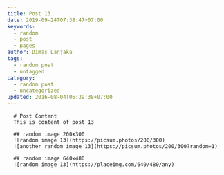 ```yaml
---
title: Post 13
date: 2019-09-24T07:38:47+07:00
keywords:
  - random
  - post
  - pages
author: Dimas Lanjaka
tags:
  - random post
  - untagged
category:
  - random post
  - uncategorized
updated: 2016-08-04T05:39:38+07:00
---
```


      # Post Content
      This is content of post 13

      ## random image 200x300
      ![random image 13](https://picsum.photos/200/300)
      ![another random image 13](https://picsum.photos/200/300?random=1)

      ## random image 640x480
      ![random image 13](https://placeimg.com/640/480/any)
      